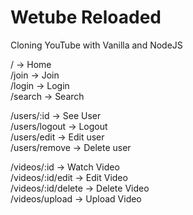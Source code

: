 # Wetube Reloaded

Cloning YouTube with Vanilla and NodeJS

/ -> Home  
/join -> Join  
/login -> Login  
/search -> Search  

/users/:id -> See User  
/users/logout -> Logout  
/users/edit -> Edit user  
/users/remove -> Delete user  

/videos/:id -> Watch Video  
/videos/:id/edit -> Edit Video  
/videos/:id/delete -> Delete Video  
/videos/upload -> Upload Video  
